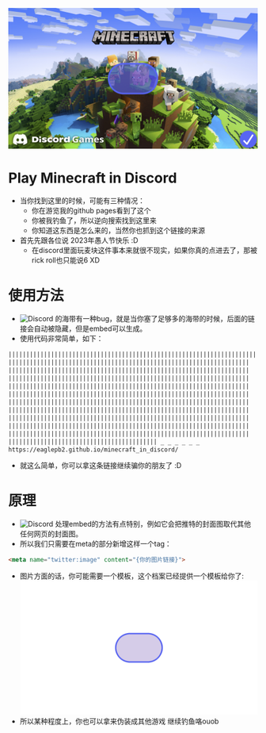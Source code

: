 ![](game_cover.png)

# Play Minecraft in Discord
- 当你找到这里的时候，可能有三种情况：
  - 你在游览我的github pages看到了这个
  - 你被我钓鱼了，所以逆向搜索找到这里来
  - 你知道这东西是怎么来的，当然你也抓到这个链接的来源
- 首先先跟各位说 2023年愚人节快乐 :D
  - 在discord里面玩麦块这件事本来就很不现实，如果你真的点进去了，那被rick roll也只能说6 XD

# 使用方法
- ![Discord](https://img.shields.io/badge/Discord-%235865F2.svg?style=for-the-badge&logo=discord&logoColor=white) 的海带有一种bug，就是当你塞了足够多的海带的时候，后面的链接会自动被隐藏，但是embed可以生成。
- 使用代码非常简单，如下：
```
||​||||​||||​||||​||||​||||​||||​||||​||||​||||​||||​||||​||||​||||​||||​||||​||||​||||​||||​||||​||||​||||​||||​||||​||||​||||​||||​||||​||||​||||​||||​||||​||||​||||​||||​||||​||||​||||​||||​||||​||||​||||​||||​||||​||||​||||​||||​||||​||||​||||​||||​||||​||||​||||​||||​||||​||||​||||​||||​||||​||||​||||​||||​||||​||||​||||​||||​||||​||||​||||​||||​||||​||||​||||​||||​||||​||||​||||​||||​||||​||||​||||​||||​||||​||||​||||​||||​||||​||||​||||​||||​||||​||||​||||​||||​||||​||||​||||​||||​||||​||||​||||​||||​||||​||||​||||​||||​||||​||||​||||​||||​||||​||||​||||​||||​||||​||||​||||​||||​||||​||||​||||​||||​||||​||||​||||​||||​||||​||||​||||​||||​||||​||||​||||​||||​||||​||||​||||​||||​||||​||||​||||​||||​||||​||||​||||​||||​||||​||||​||||​||||​||||​||||​||||​||||​||||​||||​||||​||||​||||​||||​||||​||||​||||​||||​||||​||||​||||​||||​||||​||||​||||​||||​||||​||||​||||​||||​||||​||||​||||​||||​||||​||||​||||​||||​||||​||||​||||​||||​||||​||||​||||​||||​||||​||||​||||​||||​||||​|| _ _ _ _ _ _  https://eaglepb2.github.io/minecraft_in_discord/
```
- 就这么简单，你可以拿这条链接继续骗你的朋友了 :D

# 原理
- ![Discord](https://img.shields.io/badge/Discord-%235865F2.svg?style=for-the-badge&logo=discord&logoColor=white) 处理embed的方法有点特别，例如它会把推特的封面图取代其他任何网页的封面图。
- 所以我们只需要在meta的部分新增这样一个tag：
```html
<meta name="twitter:image" content="{你的图片链接}">
```
- 图片方面的话，你可能需要一个模板，这个档案已经提供一个模板给你了:
![](template.png)
- 所以某种程度上，你也可以拿来伪装成其他游戏 继续钓鱼咯ouob
